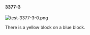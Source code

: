 #### 3377-3
![test-3377-3-0.png](https://github.com/lil-lab/nlvr/raw/master/nlvr/test/images/1/test-3377-3-0.png "test-3377-3-0.png")

There is a yellow block on a blue block.